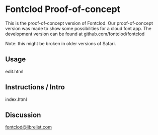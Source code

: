 Fontclod Proof-of-concept
=========================

This is the proof-of-concept version of Fontclod.
Our proof-of-concept version was made to show some possibilities for a cloud font app.
The development version can be found at github.com/fontclod/fontclod

Note: this might be broken in older versions of Safari.

Usage
-----
edit.html

Instructions / Intro
--------------------
index.html

Discussion
----------
fontclod@librelist.com
